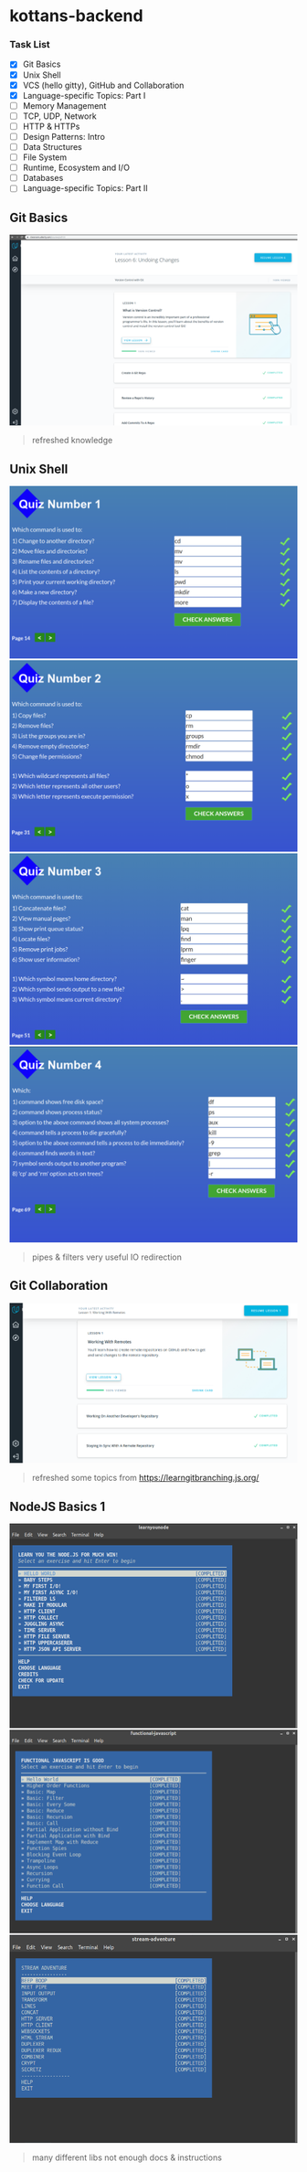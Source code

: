 # kottans-backend

### Task List
- [X] Git Basics
- [X] Unix Shell
- [X] VCS (hello gitty), GitHub and Collaboration
- [X] Language-specific Topics: Part I
- [ ] Memory Management
- [ ] TCP, UDP, Network
- [ ] HTTP & HTTPs
- [ ] Design Patterns: Intro
- [ ] Data Structures
- [ ] File System
- [ ] Runtime, Ecosystem and I/O
- [ ] Databases
- [ ] Language-specific Topics: Part II

## Git Basics
![git](git_basics/git.png)
> refreshed knowledge

## Unix Shell
![quiz_1](unix_shell/quiz_1.png)
![quiz_2](unix_shell/quiz_2.png)
![quiz_3](unix_shell/quiz_3.png)
![quiz_4](unix_shell/quiz_4.png)
> pipes & filters very useful
> IO redirection

## Git Collaboration
![git_collaboration](git_collaboration/git_collaboration.png)
> refreshed some topics from https://learngitbranching.js.org/

## NodeJS Basics 1
![js_basics_1](js_basics_1/learnyounode.png)
![js_basics_1](js_basics_1/functional-javascript.png)
![js_basics_1](js_basics_1/stream-adventure.png)
> many different libs
> not enough docs & instructions